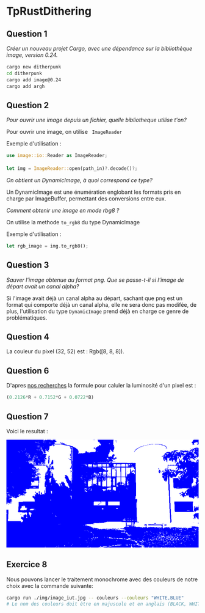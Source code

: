 # TpRustDithering

## Question 1

<i>Créer un nouveau projet Cargo, avec une dépendance sur la bibliothèque image, version 0.24.</i>

```bash
cargo new ditherpunk
cd ditherpunk
cargo add image@0.24
cargo add argh
```

## Question 2

*Pour ouvrir une image depuis un fichier, quelle bibliotheque utilise t'on?*

Pour ouvrir une image, on utilise <code> ImageReader </code>

Exemple d'utilisation :

```rust
use image::io::Reader as ImageReader;

let img = ImageReader::open(path_in)?.decode()?;
```

*On obtient un DynamicImage, à quoi correspond ce type?*

Un DynamicImage est une énumération englobant les formats pris en charge par ImageBuffer, permettant des conversions entre eux.

*Comment obtenir une image en mode rbg8 ?*

On utilise la methode <code>to_rgb8</code> du type DynamicImage

Exemple d'utilisation :

```rust
let rgb_image = img.to_rgb8();
```

## Question 3

*Sauver l’image obtenue au format png. Que se passe-t-il si l’image de départ avait un canal alpha?*

Si l'image avait déjà un canal alpha au départ, sachant que png est un format qui comporte déjà un canal alpha, elle ne sera donc pas modifée, de plus, l'utilisation du type <code>DynamicImage</code> prend déjà en charge ce genre de problématiques.

## Question 4

La couleur du pixel (32, 52) est : Rgb([8, 8, 8]).

## Question 6

D'apres [nos recherches](https://stackoverflow.com/questions/596216/formula-to-determine-perceived-brightness-of-rgb-color) la formule pour caluler la luminosité d'un pixel est :

```rust
(0.2126*R + 0.7152*G + 0.0722*B)
```

## Question 7

Voici le resultat :

![image monochrome](./ditherpunk/output/output_monochrome.png)

## Exercice 8

Nous pouvons lancer le traitement monochrome avec des couleurs de notre choix avec la commande suivante:

```bash
cargo run ./img/image_iut.jpg -- couleurs --couleurs "WHITE,BLUE"
# Le nom des couleurs doit être en majuscule et en anglais (BLACK, WHITE, RED, GREEN, BLUE, YELLOW, CYAN, MAGENTA, GREY)
```
